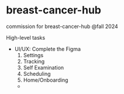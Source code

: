 # breast-cancer-hub

commission for breast-cancer-hub @fall 2024

High-level tasks

- UI/UX: Complete the Figma
  1. Settings
  2. Tracking
  3. Self Examination
  4. Scheduling
  5. Home/Onboarding
  - 
